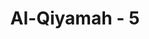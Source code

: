 ---
title: "Al-Qiyamah - 5"
no: 5
arabic_no: ٥
ayah: بَلْ يُرِيْدُ الْاِنْسَانُ لِيَفْجُرَ اَمَامَهٗۚ
translation: "Tetapi manusia hendak membuat maksiat terus-menerus. "
tafsir: "Dalam ayat ini ditegaskan bahwa sebenarnya manusia dengan perkembangan pikirannya menyadari bahwa Allah sanggup berbuat begitu, namun kehendak nafsu mempengaruhi pikirannya. Bahkan manusia itu hendak berbuat maksiat terus-menerus. Sesungguhnya tidak ada manusia yang tidak mengenal kekuasaan Tuhannya, untuk menghidupkan dan menyusun tulang-belulang orang yang sudah mati. Akan tetapi, mereka masih ingin bergelimang dengan berbagai perbuatan maksiat, kemudian menunda-nunda tobat atau menghindarkan diri daripadanya.\n\nSesungguhnya manusia yang seperti ini, menurut Sa'id bin Jubair, suka cepat-cepat memperturutkan kehendak hati dan berbuat apa saja yang diinginkan. Nafsu selalu menggodanya, \"Nanti sajalah aku bertobat; nanti sajalah aku mengerjakan kebaikan.\" Celakanya dia belum sempat tobat dan beramal baik, malaikat maut sudah lebih dahulu mencabut nyawanya. Padahal pada saat itu, ia sedang asyik dalam perbuatan maksiat.\n\nBoleh jadi juga maksud ayat ini adalah bahwa seseorang selalu berangan-angan tentang betapa nikmatnya kalau ia mendapat ini dan itu, mendapat mobil dan rumah mewah atau jabatan yang empuk, dan seterusnya, namun lupa mengingat mati, lupa dengan akan datangnya hari kebangkitan, hari saat diperiksa segala pekerjaannya.\n\nKata-kata liyafjura berarti cenderung kepada yang batil, atau suka menyimpang dari kebenaran. Orang seperti ini ingin hidup bebas seperti binatang. Ia tidak mau dihalangi untuk mengerjakan apa saja dengan teguran akal sehat atau larangan agama yang mengekang keinginannya."
---